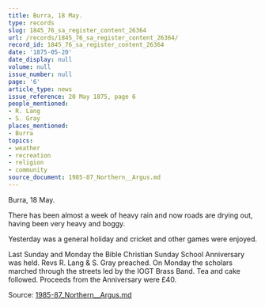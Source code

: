 ```yaml
---
title: Burra, 18 May.
type: records
slug: 1845_76_sa_register_content_26364
url: /records/1845_76_sa_register_content_26364/
record_id: 1845_76_sa_register_content_26364
date: '1875-05-20'
date_display: null
volume: null
issue_number: null
page: '6'
article_type: news
issue_reference: 20 May 1875, page 6
people_mentioned:
- R. Lang
- S. Gray
places_mentioned:
- Burra
topics:
- weather
- recreation
- religion
- community
source_document: 1985-87_Northern__Argus.md
---
```


Burra, 18 May.

There has been almost a week of heavy rain and now roads are drying out, having been very heavy and boggy.

Yesterday was a general holiday and cricket and other games were enjoyed.

Last Sunday and Monday the Bible Christian Sunday School Anniversary was held.  Revs R. Lang & S. Gray preached.  On Monday the scholars marched through the streets led by the IOGT Brass Band.  Tea and cake followed.  Proceeds from the Anniversary were £40.

Source: [1985-87_Northern__Argus.md](/downloads/markdown/1985-87_Northern__Argus.md)
